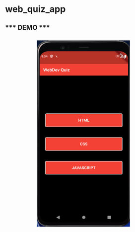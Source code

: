 # web_quiz_app

<h2>*** DEMO ***<h2>
<p align="center"><img  height="600" width="300" src="assets/webquiz-app.gif"/></p>